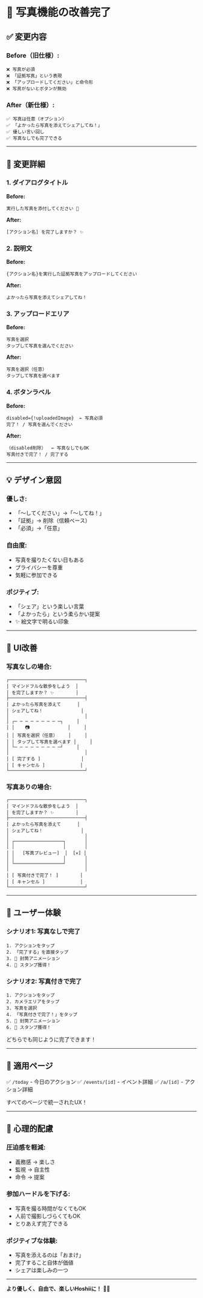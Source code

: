 # 📸 写真機能の改善完了

## ✅ 変更内容

### Before（旧仕様）:
```
❌ 写真が必須
❌ 「証拠写真」という表現
❌ 「アップロードしてください」と命令形
❌ 写真がないとボタンが無効
```

### After（新仕様）:
```
✅ 写真は任意（オプション）
✅ 「よかったら写真を添えてシェアしてね！」
✅ 優しい言い回し
✅ 写真なしでも完了できる
```

---

## 🎯 変更詳細

### 1. ダイアログタイトル

**Before:**
```
実行した写真を添付してください 📸
```

**After:**
```
[アクション名] を完了しますか？ ✨
```

### 2. 説明文

**Before:**
```
{アクション名}を実行した証拠写真をアップロードしてください
```

**After:**
```
よかったら写真を添えてシェアしてね！
```

### 3. アップロードエリア

**Before:**
```
写真を選択
タップして写真を選んでください
```

**After:**
```
写真を選択（任意）
タップして写真を選べます
```

### 4. ボタンラベル

**Before:**
```
disabled={!uploadedImage}  ← 写真必須
完了！ / 写真を選んでください
```

**After:**
```
（disabled削除）  ← 写真なしでもOK
写真付きで完了！ / 完了する
```

---

## 💡 デザイン意図

### 優しさ:
- 「〜してください」→「〜してね！」
- 「証拠」→ 削除（信頼ベース）
- 「必須」→「任意」

### 自由度:
- 写真を撮りたくない日もある
- プライバシーを尊重
- 気軽に参加できる

### ポジティブ:
- 「シェア」という楽しい言葉
- 「よかったら」という柔らかい提案
- ✨ 絵文字で明るい印象

---

## 🎨 UI改善

### 写真なしの場合:
```
┌────────────────────────────┐
│ マインドフルな散歩をしよう  │
│ を完了しますか？ ✨        │
├────────────────────────────┤
│ よかったら写真を添えて      │
│ シェアしてね！              │
│                            │
│ ┌─ ─ ─ ─ ─ ─ ─ ─ ─┐     │
│ │    📷              │     │
│ │ 写真を選択（任意）    │     │
│ │ タップして写真を選べます │     │
│ └─ ─ ─ ─ ─ ─ ─ ─ ─┘     │
│                            │
│ [ 完了する ]               │
│ [ キャンセル ]             │
└────────────────────────────┘
```

### 写真ありの場合:
```
┌────────────────────────────┐
│ マインドフルな散歩をしよう  │
│ を完了しますか？ ✨        │
├────────────────────────────┤
│ よかったら写真を添えて      │
│ シェアしてね！              │
│                            │
│ ┌──────────────────┐       │
│ │                  │       │
│ │   [写真プレビュー]  │  [✕] │
│ │                  │       │
│ └──────────────────┘       │
│                            │
│ [ 写真付きで完了！ ]        │
│ [ キャンセル ]             │
└────────────────────────────┘
```

---

## 🌟 ユーザー体験

### シナリオ1: 写真なしで完了
```
1. アクションをタップ
2. 「完了する」を直接タップ
3. 💌 封筒アニメーション
4. 🎫 スタンプ獲得！
```

### シナリオ2: 写真付きで完了
```
1. アクションをタップ
2. カメラエリアをタップ
3. 写真を選択
4. 「写真付きで完了！」をタップ
5. 💌 封筒アニメーション
6. 🎫 スタンプ獲得！
```

どちらでも同じように完了できます！

---

## 🎯 適用ページ

✅ `/today` - 今日のアクション
✅ `/events/[id]` - イベント詳細
✅ `/a/[id]` - アクション詳細

すべてのページで統一されたUX！

---

## 💚 心理的配慮

### 圧迫感を軽減:
- 義務感 → 楽しさ
- 監視 → 自主性
- 命令 → 提案

### 参加ハードルを下げる:
- 写真を撮る時間がなくてもOK
- 人前で撮影しづらくてもOK
- とりあえず完了できる

### ポジティブな体験:
- 写真を添えるのは「おまけ」
- 完了すること自体が価値
- シェアは楽しみの一つ

---

**より優しく、自由で、楽しいHoshiiに！** 🌿💕


